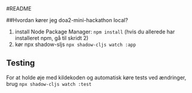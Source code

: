 #README

##Hvordan kører jeg doa2-mini-hackathon local?

1. install Node Package Manager:
    `npm install`
   (hvis du allerede har installeret npm, gå til skridt 2)
2. kør npx shadow-sljs
    `npx shadow-cljs watch :app`

## Testing
For at holde øje med kildekoden og automatisk køre tests ved ændringer, brug
`npx shadow-cljs watch :test`
